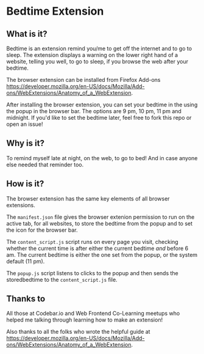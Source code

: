 # Bedtime Extension
## What is it?
Bedtime is an extension remind you/me to get off the internet and to go to sleep. The extension displays a warning on the lower right hand of a website, telling you well, to go to sleep, if you browse the web after your bedtime.

The browser extension can be installed from Firefox Add-ons https://developer.mozilla.org/en-US/docs/Mozilla/Add-ons/WebExtensions/Anatomy_of_a_WebExtension.

After installing the browser extension, you can set your bedtime in the using the popup in the browser bar. The options are 9 pm, 10 pm, 11 pm and midnight. If you'd like to set the bedtime later, feel free to fork this repo or open an issue!

## Why is it?
To remind myself late at night, on the web, to go to bed! 
And in case anyone else needed that reminder too. 

## How is it?
The browser extension has the same key elements of all browser extensions. 

The `manifest.json` file gives the browser extenion permission to run on the active tab, for all websites, to store the bedtime from the popup and to set the icon for the browser bar. 

The `content_script.js` script runs on every page you visit, checking whether the current time is after either the current bedtime  _and_ before 6 am. The current bedtime is either the one set from the popup, or the system default (11 pm). 

The `popup.js` script listens to clicks to the popup and then sends the storedbedtime to the `content_script.js` file. 

## Thanks to
All those at Codebar.io and Web Frontend Co-Learning meetups who helped me talking through learning how to make an extension! 

Also thanks to all the folks who wrote the helpful guide at https://developer.mozilla.org/en-US/docs/Mozilla/Add-ons/WebExtensions/Anatomy_of_a_WebExtension. 